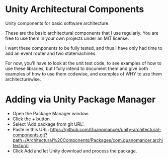 # Unity Architectural Components
Unity components for basic software architecture.

These are the basic architectural components that I use regularly. You are free to use them in your own projects under an MIT license.

I want these components to be fully tested, and thus I have only had time to add an event router and two statemachines.

For now, you'll have to look at the unit test code, to see examples of how to use these libraries, but I fully intend to document them and give both examples of how to use them codewise, and examples of WHY to use them architecturewise.

# Adding via Unity Package Manager
- Open the Package Manager window.
- Click the + button.
- Select 'Add package from git URL'.
- Paste in this URL: https://github.com/Guanomancer/unity-architectural-components.git?path=/Architectural%20Components/Packages/com.guanomancer.architectural
- Click Add and let Unity download and process the package.
